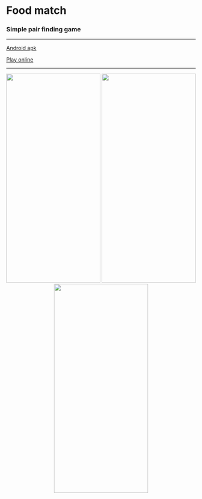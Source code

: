 # Food match
### Simple pair finding game

***
[Android apk](https://drive.google.com/file/d/1-uKSKTIC6e0HkF0ZIq_F7LgX0BO9sMl0/view?usp=sharing)

[Play online](https://yandex.ru/games/app/209374?utm_source=app_page)
***

<div align="center">
<img src="https://user-images.githubusercontent.com/36220657/196134770-ef45cc5d-b8bd-4e2d-a3a2-33f2b2f840a0.jpg" width="250" height="555"> <img src="https://user-images.githubusercontent.com/36220657/196137206-faa80838-0546-4302-bede-520c9d3d7beb.gif" width="250" height="555"> <img src="https://user-images.githubusercontent.com/36220657/196135491-9079416d-99ba-474e-bd14-212b49323fb2.jpg" width="250" height="555">
</div>

